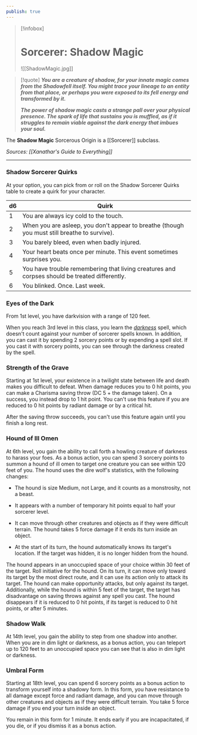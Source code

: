 ```yaml
---
publish: true
---
```

> [!infobox]
> # Sorcerer: Shadow Magic
> ![[ShadowMagic.jpg]]

> [!quote]
> **_You are a creature of shadow, for your innate magic comes from the Shadowfell itself. You might trace your lineage to an entity from that place, or perhaps you were exposed to its fell energy and transformed by it._**
>
> _**The power of shadow magic casts a strange pall over your physical presence. The spark of life that sustains you is muffled, as if it struggles to remain viable against the dark energy that imbues your soul.**_

The **Shadow Magic** Sorcerous Origin is a [[Sorcerer]] subclass.

*Sources: [[Xanathar's Guide to Everything]]*
***
### Shadow Sorcerer Quirks

At your option, you can pick from or roll on the Shadow Sorcerer Quirks table to create a quirk for your character.

|d6|Quirk|
|---|---|
|1|You are always icy cold to the touch.|
|2|When you are asleep, you don't appear to breathe (though you must still breathe to survive).|
|3|You barely bleed, even when badly injured.|
|4|Your heart beats once per minute. This event sometimes surprises you.|
|5|You have trouble remembering that living creatures and corpses should be treated differently.|
|6|You blinked. Once. Last week.|

### Eyes of the Dark

From 1st level, you have darkvision with a range of 120 feet.

When you reach 3rd level in this class, you learn the _[darkness](http://dnd5e.wikidot.com/spell:darkness)_ spell, which doesn't count against your number of sorcerer spells known. In addition, you can cast it by spending 2 sorcery points or by expending a spell slot. If you cast it with sorcery points, you can see through the darkness created by the spell.

### Strength of the Grave

Starting at 1st level, your existence in a twilight state between life and death makes you difficult to defeat. When damage reduces you to 0 hit points, you can make a Charisma saving throw (DC 5 + the damage taken). On a success, you instead drop to 1 hit point. You can't use this feature if you are reduced to 0 hit points by radiant damage or by a critical hit.

After the saving throw succeeds, you can't use this feature again until you finish a long rest.

### Hound of Ill Omen

At 6th level, you gain the ability to call forth a howling creature of darkness to harass your foes. As a bonus action, you can spend 3 sorcery points to summon a hound of ill omen to target one creature you can see within 120 feet of you. The hound uses the dire wolf's statistics, with the following changes:

- The hound is size Medium, not Large, and it counts as a monstrosity, not a beast.

- It appears with a number of temporary hit points equal to half your sorcerer level.

- It can move through other creatures and objects as if they were difficult terrain. The hound takes 5 force damage if it ends its turn inside an object.

- At the start of its turn, the hound automatically knows its target's location. If the target was hidden, it is no longer hidden from the hound.

The hound appears in an unoccupied space of your choice within 30 feet of the target. Roll initiative for the hound. On its turn, it can move only toward its target by the most direct route, and it can use its action only to attack its target. The hound can make opportunity attacks, but only against its target. Additionally, while the hound is within 5 feet of the target, the target has disadvantage on saving throws against any spell you cast. The hound disappears if it is reduced to 0 hit points, if its target is reduced to 0 hit points, or after 5 minutes.

### Shadow Walk

At 14th level, you gain the ability to step from one shadow into another. When you are in dim light or darkness, as a bonus action, you can teleport up to 120 feet to an unoccupied space you can see that is also in dim light or darkness.

### Umbral Form

Starting at 18th level, you can spend 6 sorcery points as a bonus action to transform yourself into a shadowy form. In this form, you have resistance to all damage except force and radiant damage, and you can move through other creatures and objects as if they were difficult terrain. You take 5 force damage if you end your turn inside an object.

You remain in this form for 1 minute. It ends early if you are incapacitated, if you die, or if you dismiss it as a bonus action.